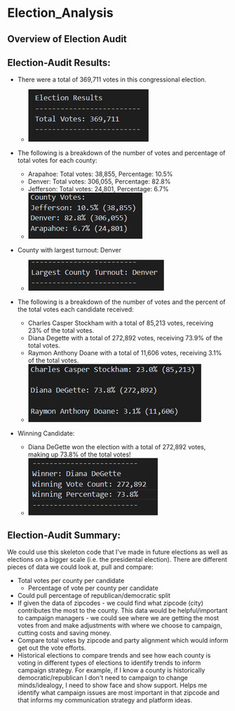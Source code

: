 # Election_Analysis
## Overview of Election Audit
## Election-Audit Results:
* There were a total of 369,711 votes in this congressional election.
   * ![alt text](https://github.com/amarks5/Election_Analysis/blob/main/Resources/total_votes_congressional_election.PNG)

* The following is a breakdown of the number of votes and percentage of total votes for each county:
  * Arapahoe: Total votes: 38,855, Percentage: 10.5%
  * Denver: Total votes: 306,055, Percentage: 82.8%
  * Jefferson: Total votes: 24,801, Percentage: 6.7%
  * ![alt text](https://github.com/amarks5/Election_Analysis/blob/main/Resources/county_votes_breakdown.PNG)

* County with largest turnout: Denver
  * ![alt text](https://github.com/amarks5/Election_Analysis/blob/main/Resources/largest_county_turnout.PNG)
* The following is a breakdown of the number of votes and the percent of the total votes each candidate received:
  * Charles Casper Stockham with a total of 85,213 votes, receiving 23% of the total votes.
  * Diana Degette with a total of 272,892 votes, receiving 73.9% of the total votes.
  * Raymon Anthony Doane with a total of 11,606 votes, receiving 3.1% of the total votes.
  * ![alt text](https://github.com/amarks5/Election_Analysis/blob/main/Resources/votes_per_candidate_percentage.PNG)
* Winning Candidate:
  * Diana DeGette won the election with a total of 272,892 votes, making up 73.8% of the total votes! 
  * ![alt text](https://github.com/amarks5/Election_Analysis/blob/main/Resources/winning_candidate_stats.PNG)  
## Election-Audit Summary:
We could use this skeleton code that I've made in future elections as well as elections on a bigger scale (i.e. the presidental election). There are different pieces of data we could look at, pull and compare:
  * Total votes per county per candidate
    * Percentage of vote per county per candidate  
  * Could pull percentage of republican/democratic split
  * If given the data of zipcodes - we could find what zipcode (city) contributes the most to the county. This data would be helpful/important to campaign managers - we could see where we are getting the most votes from and make adjustments with where we choose to campaign, cutting costs and saving money.
  * Compare total votes by zipcode and party alignment which would inform get out the vote efforts.
  * Historical elections to compare trends and see how each county is voting in different types of elections to identify trends to inform campaign strategy. For example, if I know a county is historically democratic/republican I don't need to campaign to change minds/idealogy, I need to show face and show support. Helps me identify what campaign issues are most important in that zipcode and that informs my communication strategy and platform ideas.
